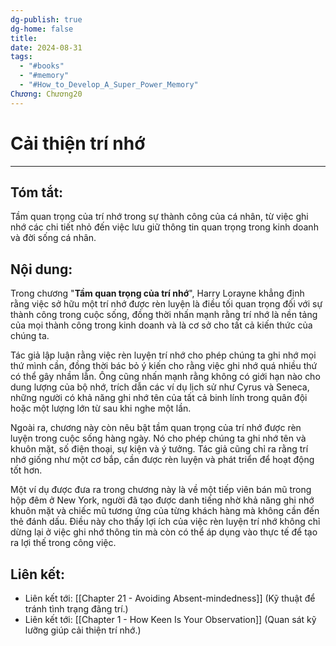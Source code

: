 ```yaml
---
dg-publish: true
dg-home: false
title: 
date: 2024-08-31
tags:
  - "#books"
  - "#memory"
  - "#How_to_Develop_A_Super_Power_Memory"
Chương: Chương20
---
```

# Cải thiện trí nhớ
---
## Tóm tắt:
Tầm quan trọng của trí nhớ trong sự thành công của cá nhân, từ việc ghi nhớ các chi tiết nhỏ đến việc lưu giữ thông tin quan trọng trong kinh doanh và đời sống cá nhân.

## Nội dung:
Trong chương "**Tầm quan trọng của trí nhớ**", Harry Lorayne khẳng định rằng việc sở hữu một trí nhớ được rèn luyện là điều tối quan trọng đối với sự thành công trong cuộc sống, đồng thời nhấn mạnh rằng trí nhớ là nền tảng của mọi thành công trong kinh doanh và là cơ sở cho tất cả kiến thức của chúng ta.

Tác giả lập luận rằng việc rèn luyện trí nhớ cho phép chúng ta ghi nhớ mọi thứ mình cần, đồng thời bác bỏ ý kiến cho rằng việc ghi nhớ quá nhiều thứ có thể gây nhầm lẫn. Ông cũng nhấn mạnh rằng không có giới hạn nào cho dung lượng của bộ nhớ, trích dẫn các ví dụ lịch sử như Cyrus và Seneca, những người có khả năng ghi nhớ tên của tất cả binh lính trong quân đội hoặc một lượng lớn từ sau khi nghe một lần.

Ngoài ra, chương này còn nêu bật tầm quan trọng của trí nhớ được rèn luyện trong cuộc sống hàng ngày. Nó cho phép chúng ta ghi nhớ tên và khuôn mặt, số điện thoại, sự kiện và ý tưởng. Tác giả cũng chỉ ra rằng trí nhớ giống như một cơ bắp, cần được rèn luyện và phát triển để hoạt động tốt hơn.

Một ví dụ được đưa ra trong chương này là về một tiếp viên bán mũ trong hộp đêm ở New York, người đã tạo được danh tiếng nhờ khả năng ghi nhớ khuôn mặt và chiếc mũ tương ứng của từng khách hàng mà không cần đến thẻ đánh dấu. Điều này cho thấy lợi ích của việc rèn luyện trí nhớ không chỉ dừng lại ở việc ghi nhớ thông tin mà còn có thể áp dụng vào thực tế để tạo ra lợi thế trong công việc.


## **Liên kết**:
- Liên kết tới: [[Chapter 21 - Avoiding Absent-mindedness]] (Kỹ thuật để tránh tình trạng đãng trí.)
- Liên kết tới: [[Chapter 1 - How Keen Is Your Observation]] (Quan sát kỹ lưỡng giúp cải thiện trí nhớ.)